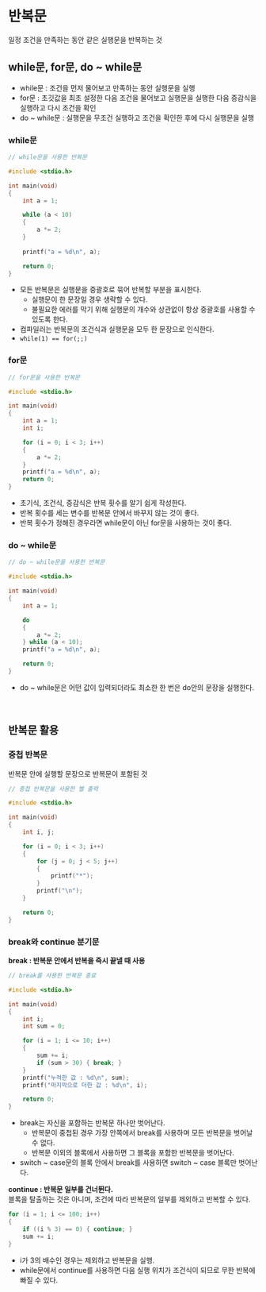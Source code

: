 # 반복문
일정 조건을 만족하는 동안 같은 실행문을 반복하는 것

## while문, for문, do ~ while문
- while문 : 조건을 먼저 물어보고 만족하는 동안 실행문을 실행
- for문 : 초깃값을 최초 설정한 다음 조건을 물어보고 실행문을 실행한 다음 증감식을 실행하고 다시 조건을 확인
- do ~ while문 : 실행문을 무조건 실행하고 조건을 확인한 후에 다시 실행문을 실행

### while문
```c
// while문을 사용한 반복문

#include <stdio.h>

int main(void)
{
    int a = 1;

    while (a < 10)
    {
        a *= 2;
    }
    
    printf("a = %d\n", a);

    return 0;
}
```
- 모든 반복문은 실행문을 중괄호로 묶어 반복할 부분을 표시한다.
    - 실행문이 한 문장일 경우 생략할 수 있다.
    - 불필요한 에러를 막기 위해 실행문의 개수와 상관없이 항상 중괄호를 사용할 수 있도록 한다.
- 컴파일러는 반복문의 조건식과 실행문을 모두 한 문장으로 인식한다.
- ```while(1) == for(;;)```


### for문
```c
// for문을 사용한 반복문

#include <stdio.h>

int main(void)
{
    int a = 1;
    int i;

    for (i = 0; i < 3; i++)
    {
        a *= 2;
    }
    printf("a = %d\n", a);
    return 0;
}
```
- 초기식, 조건식, 증감식은 반복 횟수를 알기 쉽게 작성한다.
- 반복 횟수를 세는 변수를 반복문 안에서 바꾸지 않는 것이 좋다.
- 반복 횟수가 정해진 경우라면 while문이 아닌 for문을 사용하는 것이 좋다.


### do ~ while문
```c
// do ~ while문을 사용한 반복문

#include <stdio.h>

int main(void)
{
    int a = 1;

    do
    {
        a *= 2;
    } while (a < 10);
    printf("a = %d\n", a);

    return 0;
}
```
- do ~ while문은 어떤 값이 입력되더라도 최소한 한 번은 do안의 문장을 실행한다.

</br>

## 반복문 활용

### 중첩 반복문
반복문 안에 실행할 문장으로 반복문이 포함된 것
```c
// 중첩 반복문을 사용한 별 출력

#include <stdio.h>

int main(void)
{
    int i, j;

    for (i = 0; i < 3; i++)
    {
        for (j = 0; j < 5; j++)
        {
            printf("*");
        }
        printf("\n");
    }

    return 0;
}
```

### break와 continue 분기문

**break : 반복문 안에서 반복을 즉시 끝낼 때 사용**  
```c
// break를 사용한 반복문 종료

#include <stdio.h>

int main(void)
{
    int i;
    int sum = 0;

    for (i = 1; i <= 10; i++)
    {
        sum += i;
        if (sum > 30) { break; }
    }
    printf("누적한 값 : %d\n", sum);
    printf("마지막으로 더한 값 : %d\n", i);

    return 0;
}
```
- break는 자신을 포함하는 반복문 하나만 벗어난다. 
    - 반복문이 중첩된 경우 가장 안쪽에서 break를 사용하며 모든 반복문을 벗어날 수 없다.
    - 반복문 이외의 블록에서 사용하면 그 블록을 포함한 반복문을 벗어난다.
- switch ~ case문의 블록 안에서 break를 사용하면 switch ~ case 블록만 벗어난다.

**continue : 반복문 일부를 건너뛴다.**  
블록을 탈출하는 것은 아니며, 조건에 따라 반복문의 일부를 제외하고 반복할 수 있다.
```c
for (i = 1; i <= 100; i++)
{
    if ((i % 3) == 0) { continue; }
    sum += i;
}
```
- i가 3의 배수인 경우는 제외하고 반복문을 실행.
- while문에서 continue를 사용하면 다음 실행 위치가 조건식이 되므로 무한 반복에 빠질 수 있다.